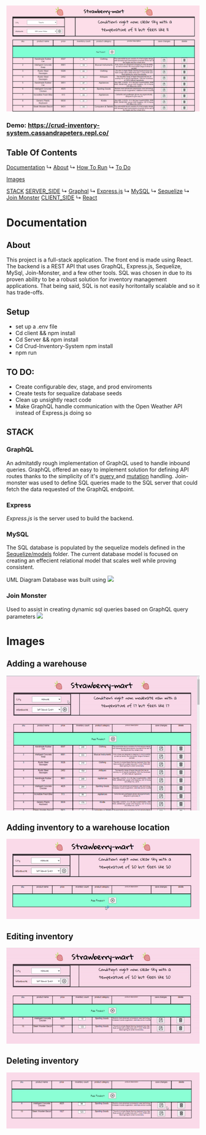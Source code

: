 
![](Documents/site.png)
### Demo: https://crud-inventory-system.cassandrapeters.repl.co/

## Table Of Contents
[Documentation](#Documentation)
    ↳ [About](#About)
    ↳ [How To Run](#Setup)
    ↳ [To Do](#To-Do)
   
[Images](#Images)

[STACK](#Stack)
    [SERVER_SIDE](#Server_side)
        ↳ [Graphql](#Express)
        ↳ [Express.js](#Sequelize)
        ↳ [MySQL](#MySQL)
        ↳ [Sequelize](#MySQL)
        ↳ [Join Monster](#MySQL)
    [CLIENT_SIDE](#Client_Side)
      ↳ [React](#Express)       

# Documentation


## About
This project is a full-stack application. The front end is made using React. The backend is a REST API that uses GraphQL, Express.js, Sequelize, MySql, Join-Monster, and a few other tools. SQL was chosen in due to its proven ability to be a robust solution for inventory management applications. That being said, SQL is not easily horitontally scalable and so it has trade-offs. 

## Setup
- set up a .env file
- Cd client && npm install
- Cd Server && npm install 
- Cd Crud-Inventory-System npm install
- npm run 

## TO DO: 
- Create configurable dev, stage, and prod enviroments
- Create tests for sequalize database seeds
- Clean up unsightly react code
- Make GraphQL handle communication with the Open Weather API instead of Express.js doing so 

## STACK

### GraphQL
An admitatdly rough implementation of GraphQL used to handle inbound queries. GraphQL offered an easy to implement solution for defining API routes thanks to the simplicity of it's [query ](Server/GraphQL/query_root.js) and [mutation](Server/GraphQL/query_root.js) handling. Join-monster was used to define SQL queries made to the SQL server that could fetch the data requested of the GraphQL endpoint. 

### Express
*Express.js* is the server used to build the backend.

### MySQL 
The SQL database is populated by the sequelize models defined in the [Sequelize/models](/Server/Sequelize/models) folder. The current database model is focused on creating an effecient relational model that scales well while proving consistent.

UML Diagram Database was built using
![](../../Documentation/uml.png)

### Join Monster
Used to assist in creating dynamic sql queries based on GraphQL query parameters
![](https://github.com/join-monster/join-monster)

# Images

## Adding a warehouse
![](Documents/add_warehouse.gif)


## Adding inventory to a warehouse location
![](Documents/add_inventory.gif)


## Editing inventory
![](Documents/edit.gif)


## Deleting inventory
![](Documents/delete.gif)



